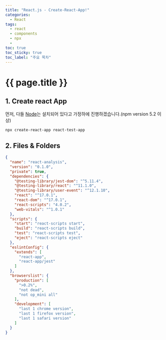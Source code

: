 ```yaml
---
title: "React.js - Create-React-App!"
categories: 
  - React
tags:
  - react
  - components
  - npx
  - 
toc: true
toc_sticky: true
toc_label: "주요 목차"
---
```


# {{ page.title }}


## 1. Create react App
먼저, 다들 [Node](https://nodejs.org/ko)는 설치되어 있다고 가정하에 진행하겠습니다.(npm version 5.2 이상)

```
npx create-react-app react-test-app
```

## 2. Files & Folders
```json
{
  "name": "react-analysis",
  "version": "0.1.0",
  "private": true,
  "dependencies": {
    "@testing-library/jest-dom": "^5.11.4",
    "@testing-library/react": "^11.1.0",
    "@testing-library/user-event": "^12.1.10",
    "react": "^17.0.1",
    "react-dom": "^17.0.1",
    "react-scripts": "4.0.2",
    "web-vitals": "^1.0.1"
  },
  "scripts": {
    "start": "react-scripts start",
    "build": "react-scripts build",
    "test": "react-scripts test",
    "eject": "react-scripts eject"
  },
  "eslintConfig": {
    "extends": [
      "react-app",
      "react-app/jest"
    ]
  },
  "browserslist": {
    "production": [
      ">0.2%",
      "not dead",
      "not op_mini all"
    ],
    "development": [
      "last 1 chrome version",
      "last 1 firefox version",
      "last 1 safari version"
    ]
  }
}
```